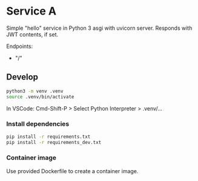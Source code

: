 # Service A

Simple "hello" service in Python 3 asgi with uvicorn server. Responds with JWT contents, if set.

Endpoints:

* "/"

## Develop

```bash
python3 -m venv .venv  
source .venv/bin/activate  
```

In VSCode: Cmd-Shift-P > Select Python Interpreter > .venv/...

### Install dependencies

```bash
pip install -r requirements.txt  
pip install -r requirements_dev.txt
```

### Container image

Use provided Dockerfile to create a container image.